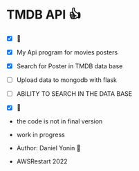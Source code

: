 # TMDB API :+1:
-[x] :tada:

-[x] My Api program for movies posters

-[x] Search for Poster in TMDB data base

-[ ] Upload data to mongodb with flask

-[ ] ABILITY TO SEARCH IN THE DATA BASE

-[x] :tada:


- the code is not in final version
- work in progress

- Author: Daniel Yonin :tada:
    
- AWSRestart 2022


